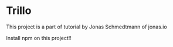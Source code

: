 # Trillo
This project is a part of tutorial by Jonas Schmedtmann of jonas.io

Install npm on this project!!
